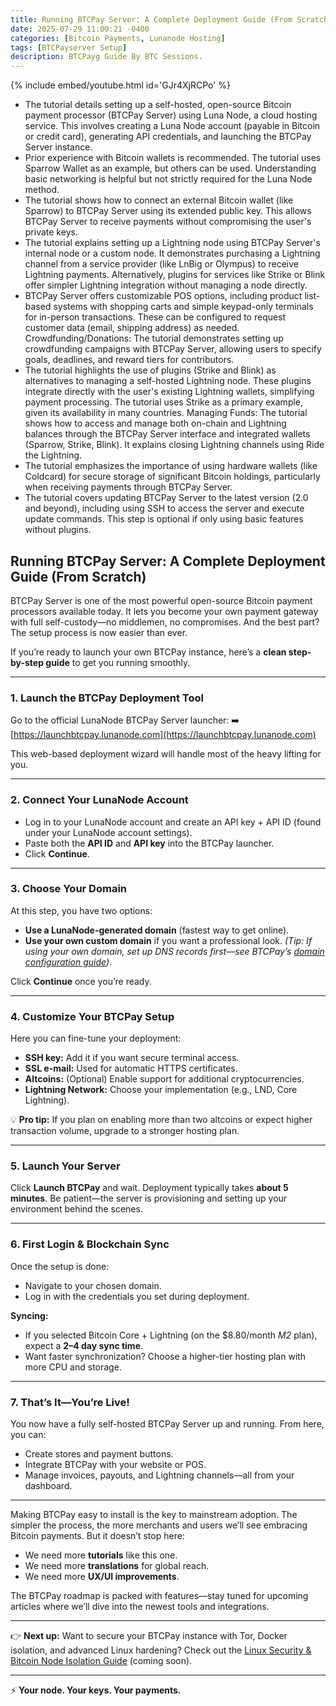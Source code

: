 ```yaml
---
title: Running BTCPay Server: A Complete Deployment Guide (From Scratch)
date: 2025-07-29 11:00:21 -0400
categories: [Bitcoin Payments, Lunanode Hosting]
tags: [BTCPayserver Setup]
description: BTCPayg Guide By BTC Sessions.
---
```


{% include embed/youtube.html id='GJr4XjRCPo' %}


- The tutorial details setting up a self-hosted, open-source Bitcoin payment processor (BTCPay Server) using Luna Node, a cloud hosting service. This involves creating a Luna Node account (payable in Bitcoin or credit card), generating API credentials, and launching the BTCPay Server instance.
- Prior experience with Bitcoin wallets is recommended. The tutorial uses Sparrow Wallet as an example, but others can be used. Understanding basic networking is helpful but not strictly required for the Luna Node method.
- The tutorial shows how to connect an external Bitcoin wallet (like Sparrow) to BTCPay Server using its extended public key. This allows BTCPay Server to receive payments without compromising the user's private keys.
- The tutorial explains setting up a Lightning node using BTCPay Server's internal node or a custom node. It demonstrates purchasing a Lightning channel from a service provider (like LnBig or Olympus) to receive Lightning payments. Alternatively, plugins for services like Strike or Blink offer simpler Lightning integration without managing a node directly.
- BTCPay Server offers customizable POS options, including product list-based systems with shopping carts and simple keypad-only terminals for in-person transactions. These can be configured to request customer data (email, shipping address) as needed.
Crowdfunding/Donations: The tutorial demonstrates setting up crowdfunding campaigns with BTCPay Server, allowing users to specify goals, deadlines, and reward tiers for contributors.
- The tutorial highlights the use of plugins (Strike and Blink) as alternatives to managing a self-hosted Lightning node. These plugins integrate directly with the user's existing Lightning wallets, simplifying payment processing. The tutorial uses Strike as a primary example, given its availability in many countries.
Managing Funds: The tutorial shows how to access and manage both on-chain and Lightning balances through the BTCPay Server interface and integrated wallets (Sparrow, Strike, Blink). It explains closing Lightning channels using Ride the Lightning.
- The tutorial emphasizes the importance of using hardware wallets (like Coldcard) for secure storage of significant Bitcoin holdings, particularly when receiving payments through BTCPay Server.
- The tutorial covers updating BTCPay Server to the latest version (2.0 and beyond), including using SSH to access the server and execute update commands. This step is optional if only using basic features without plugins.

## **Running BTCPay Server: A Complete Deployment Guide (From Scratch)**

BTCPay Server is one of the most powerful open-source Bitcoin payment processors available today. It lets you become your own payment gateway with full self-custody—no middlemen, no compromises. And the best part? The setup process is now easier than ever.

If you’re ready to launch your own BTCPay instance, here’s a **clean step-by-step guide** to get you running smoothly.

---

### **1. Launch the BTCPay Deployment Tool**

Go to the official LunaNode BTCPay Server launcher:
➡️ [https://launchbtcpay.lunanode.com](https://launchbtcpay.lunanode.com)

This web-based deployment wizard will handle most of the heavy lifting for you.

---

### **2. Connect Your LunaNode Account**

* Log in to your LunaNode account and create an API key + API ID (found under your LunaNode account settings).
* Paste both the **API ID** and **API key** into the BTCPay launcher.
* Click **Continue**.

---

### **3. Choose Your Domain**

At this step, you have two options:

* **Use a LunaNode-generated domain** (fastest way to get online).
* **Use your own custom domain** if you want a professional look. *(Tip: If using your own domain, set up DNS records first—see BTCPay’s [domain configuration guide](https://docs.btcpayserver.org/Domain/))*.

Click **Continue** once you’re ready.

---

### **4. Customize Your BTCPay Setup**

Here you can fine-tune your deployment:

* **SSH key:** Add it if you want secure terminal access.
* **SSL e-mail:** Used for automatic HTTPS certificates.
* **Altcoins:** (Optional) Enable support for additional cryptocurrencies.
* **Lightning Network:** Choose your implementation (e.g., LND, Core Lightning).

💡 **Pro tip:** If you plan on enabling more than two altcoins or expect higher transaction volume, upgrade to a stronger hosting plan.

---

### **5. Launch Your Server**

Click **Launch BTCPay** and wait. Deployment typically takes **about 5 minutes**. Be patient—the server is provisioning and setting up your environment behind the scenes.

---

### **6. First Login & Blockchain Sync**

Once the setup is done:

* Navigate to your chosen domain.
* Log in with the credentials you set during deployment.

**Syncing:**

* If you selected Bitcoin Core + Lightning (on the \$8.80/month *M2* plan), expect a **2–4 day sync time**.
* Want faster synchronization? Choose a higher-tier hosting plan with more CPU and storage.

---

### **7. That’s It—You’re Live!**

You now have a fully self-hosted BTCPay Server up and running. From here, you can:

* Create stores and payment buttons.
* Integrate BTCPay with your website or POS.
* Manage invoices, payouts, and Lightning channels—all from your dashboard.

---

Making BTCPay easy to install is the key to mainstream adoption. The simpler the process, the more merchants and users we’ll see embracing Bitcoin payments. But it doesn’t stop here:

* We need more **tutorials** like this one.
* We need more **translations** for global reach.
* We need more **UX/UI improvements**.

The BTCPay roadmap is packed with features—stay tuned for upcoming articles where we’ll dive into the newest tools and integrations.

---

👉 **Next up:** Want to secure your BTCPay instance with Tor, Docker isolation, and advanced Linux hardening? Check out the [Linux Security & Bitcoin Node Isolation Guide](#) (coming soon).

---

⚡ **Your node. Your keys. Your payments.**



